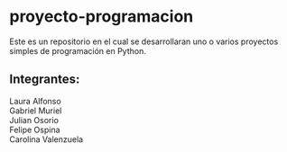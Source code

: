 # proyecto-programacion
Este es un repositorio en el cual se desarrollaran uno o varios proyectos simples de programación en Python.
## Integrantes:
  Laura Alfonso    
  Gabriel Muriel    
  Julian Osorio    
  Felipe Ospina    
  Carolina Valenzuela  



  
